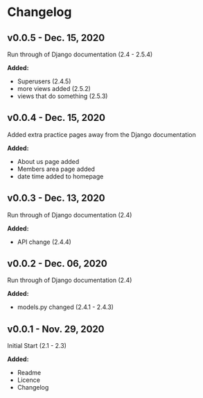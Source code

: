 # Changelog

## v0.0.5 - Dec. 15, 2020

Run through of Django documentation (2.4 - 2.5.4)

**Added:**
- Superusers (2.4.5)
- more views added (2.5.2)
- views that do something (2.5.3)

## v0.0.4 - Dec. 15, 2020

Added extra practice pages away from the Django documentation

**Added:**
- About us page added
- Members area page added
- date time added to homepage

## v0.0.3 - Dec. 13, 2020

Run through of Django documentation (2.4)

**Added:**
- API change (2.4.4)

## v0.0.2 - Dec. 06, 2020

Run through of Django documentation (2.4)

**Added:**
- models.py changed (2.4.1 - 2.4.3)

## v0.0.1 - Nov. 29, 2020

Initial Start (2.1 - 2.3)

**Added:**
- Readme
- Licence
- Changelog
